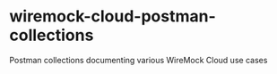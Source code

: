 # wiremock-cloud-postman-collections
Postman collections documenting various WireMock Cloud use cases

